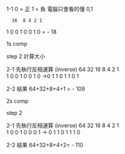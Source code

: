 1-1
0 = 正 1 = 負 電腦只會看的懂 0,1

      16  8 4 2 1
1 0 0 1   0 0 1 0
= - 18

1s comp

step 2 計算大小 

2-1 先執行反相運算 (inverse)
                     64  32  16   8 4 2 1      
1 0 0 1 0 0 1 0 ->0  1   1   0    1 1 0 1

2-2 結果 64+32+8+4+1 = - 109

2s comp

step 2

2-1 先執行反相運算 (inverse)
                     64  32  16  8 4 2 1      
1 0 0 1 0 0 0 1 -> 0 1    1  0   1 1 1 0

2-2 結果 64+32+8+4+2= - 110

